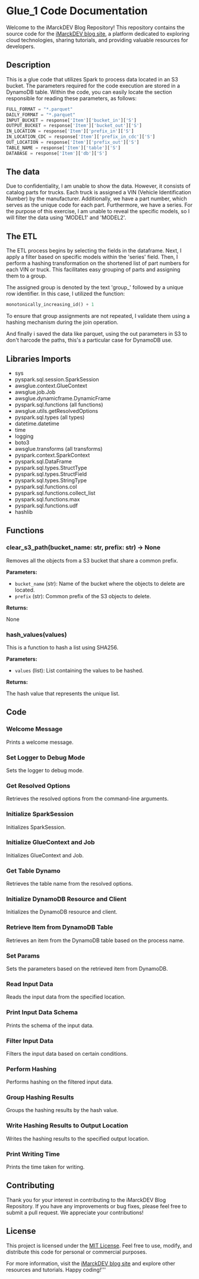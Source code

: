 # Glue_1 Code Documentation
Welcome to the iMarckDEV Blog Repository! This repository contains the source code for the [iMarckDEV blog site](https://www.imarck.dev), a platform dedicated to exploring cloud technologies, sharing tutorials, and providing valuable resources for developers.
## Description
This is a glue code that utilizes Spark to process data located in an S3 bucket. The parameters required for the code execution are stored in a DynamoDB table. Within the code, you can easily locate the section responsible for reading these parameters, as follows:

```python
FULL_FORMAT = "*.parquet"
DAILY_FORMAT = "*.parquet"
INPUT_BUCKET = response['Item']['bucket_in']['S']
OUTPUT_BUCKET = response['Item']['bucket_out']['S']
IN_LOCATION = response['Item']['prefix_in']['S']
IN_LOCATION_CDC = response['Item']['prefix_in_cdc']['S']
OUT_LOCATION = response['Item']['prefix_out']['S']
TABLE_NAME = response['Item']['table']['S']
DATABASE = response['Item']['db']['S']
``` 

## The data
Due to confidentiality, I am unable to show the data. However, it consists of catalog parts for trucks. Each truck is assigned a VIN (Vehicle Identification Number) by the manufacturer. Additionally, we have a part number, which serves as the unique code for each part. Furthermore, we have a series. For the purpose of this exercise, I am unable to reveal the specific models, so I will filter the data using 'MODEL1' and 'MODEL2'.

## The ETL
The ETL process begins by selecting the fields in the dataframe. Next, I apply a filter based on specific models within the 'series' field. Then, I perform a hashing transformation on the shortened list of part numbers for each VIN or truck. This facilitates easy grouping of parts and assigning them to a group.

The assigned group is denoted by the text 'group_' followed by a unique row identifier. In this case, I utilized the function:

```python
monotonically_increasing_id() + 1
```

To ensure that group assignments are not repeated, I validate them using a hashing mechanism during the join operation.

And finally i saved the data like parquet, using the out parameters in S3 to don't harcode the paths, this's a particular case for DynamoDB use.


## Libraries Imports

- sys
- pyspark.sql.session.SparkSession
- awsglue.context.GlueContext
- awsglue.job.Job
- awsglue.dynamicframe.DynamicFrame
- pyspark.sql.functions (all functions)
- awsglue.utils.getResolvedOptions
- pyspark.sql.types (all types)
- datetime.datetime
- time
- logging
- boto3
- awsglue.transforms (all transforms)
- pyspark.context.SparkContext
- pyspark.sql.DataFrame
- pyspark.sql.types.StructType
- pyspark.sql.types.StructField
- pyspark.sql.types.StringType
- pyspark.sql.functions.col
- pyspark.sql.functions.collect_list
- pyspark.sql.functions.max
- pyspark.sql.functions.udf
- hashlib

## Functions

### clear_s3_path(bucket_name: str, prefix: str) -> None

Removes all the objects from a S3 bucket that share a common prefix.

**Parameters:**

- `bucket_name` (str): Name of the bucket where the objects to delete are located.
- `prefix` (str): Common prefix of the S3 objects to delete.

**Returns:**

None

### hash_values(values)

This is a function to hash a list using SHA256.

**Parameters:**

- `values` (list): List containing the values to be hashed.

**Returns:**

The hash value that represents the unique list.

## Code

### Welcome Message

Prints a welcome message.

### Set Logger to Debug Mode

Sets the logger to debug mode.

### Get Resolved Options

Retrieves the resolved options from the command-line arguments.

### Initialize SparkSession

Initializes SparkSession.

### Initialize GlueContext and Job

Initializes GlueContext and Job.

### Get Table Dynamo

Retrieves the table name from the resolved options.

### Initialize DynamoDB Resource and Client

Initializes the DynamoDB resource and client.

### Retrieve Item from DynamoDB Table

Retrieves an item from the DynamoDB table based on the process name.

### Set Params

Sets the parameters based on the retrieved item from DynamoDB.

### Read Input Data

Reads the input data from the specified location.

### Print Input Data Schema

Prints the schema of the input data.

### Filter Input Data

Filters the input data based on certain conditions.

### Perform Hashing

Performs hashing on the filtered input data.

### Group Hashing Results

Groups the hashing results by the hash value.

### Write Hashing Results to Output Location

Writes the hashing results to the specified output location.

### Print Writing Time

Prints the time taken for writing.

## Contributing

Thank you for your interest in contributing to the iMarckDEV Blog Repository. If you have any improvements or bug fixes, please feel free to submit a pull request. We appreciate your contributions!

## License

This project is licensed under the [MIT License](LICENSE). Feel free to use, modify, and distribute this code for personal or commercial purposes.

For more information, visit the [iMarckDEV blog site](https://www.imarck.dev) and explore other resources and tutorials. Happy coding!'''